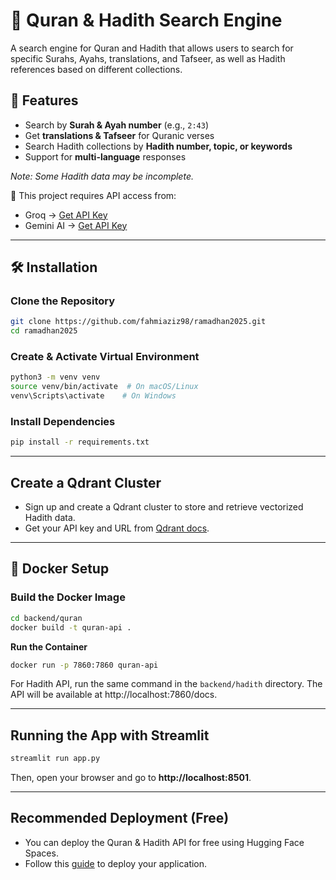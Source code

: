 # 📖 Quran & Hadith Search Engine

A search engine for Quran and Hadith that allows users to search for specific Surahs, Ayahs, translations, and Tafseer, as well as Hadith references based on different collections.

## 🚀 Features
- Search by **Surah & Ayah number** (e.g., `2:43`)
- Get **translations & Tafseer** for Quranic verses
- Search Hadith collections by **Hadith number, topic, or keywords**
- Support for **multi-language** responses

*Note: Some Hadith data may be incomplete.*

🔗 This project requires API access from:
- Groq → [Get API Key](https://console.groq.com/docs/quickstart)
- Gemini AI → [Get API Key](https://aistudio.google.com/)

---

## 🛠 Installation

### Clone the Repository
```bash
git clone https://github.com/fahmiaziz98/ramadhan2025.git
cd ramadhan2025
```

### Create & Activate Virtual Environment
```bash
python3 -m venv venv
source venv/bin/activate  # On macOS/Linux
venv\Scripts\activate    # On Windows
```

### Install Dependencies
```bash
pip install -r requirements.txt
```

---
## Create a Qdrant Cluster
- Sign up and create a Qdrant cluster to store and retrieve vectorized Hadith data.
- Get your API key and URL from [Qdrant docs](https://qdrant.tech/documentation/cloud/create-cluster/).
---

## 🐳 Docker Setup

### Build the Docker Image
```bash
cd backend/quran
docker build -t quran-api .
```

**Run the Container**
```bash
docker run -p 7860:7860 quran-api
```

For Hadith API, run the same command in the `backend/hadith` directory. The API will be available at http://localhost:7860/docs.

---

## Running the App with Streamlit
```bash
streamlit run app.py
```


Then, open your browser and go to **http://localhost:8501**.

---

## Recommended Deployment (Free)
- You can deploy the Quran & Hadith API for free using Hugging Face Spaces.
- Follow this [guide](https://huggingface.co/blog/HemanthSai7/deploy-applications-on-huggingface-spaces) to deploy your application.
